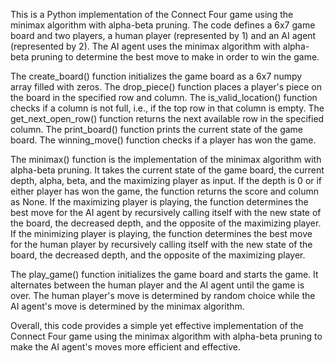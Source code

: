 This is a Python implementation of the Connect Four game using the minimax algorithm with alpha-beta pruning. The code defines a 6x7 game board and two players, a human player (represented by 1) and an AI agent (represented by 2). The AI agent uses the minimax algorithm with alpha-beta pruning to determine the best move to make in order to win the game.

The create_board() function initializes the game board as a 6x7 numpy array filled with zeros. The drop_piece() function places a player's piece on the board in the specified row and column. The is_valid_location() function checks if a column is not full, i.e., if the top row in that column is empty. The get_next_open_row() function returns the next available row in the specified column. The print_board() function prints the current state of the game board. The winning_move() function checks if a player has won the game.

The minimax() function is the implementation of the minimax algorithm with alpha-beta pruning. It takes the current state of the game board, the current depth, alpha, beta, and the maximizing player as input. If the depth is 0 or if either player has won the game, the function returns the score and column as None. If the maximizing player is playing, the function determines the best move for the AI agent by recursively calling itself with the new state of the board, the decreased depth, and the opposite of the maximizing player. If the minimizing player is playing, the function determines the best move for the human player by recursively calling itself with the new state of the board, the decreased depth, and the opposite of the maximizing player.

The play_game() function initializes the game board and starts the game. It alternates between the human player and the AI agent until the game is over. The human player's move is determined by random choice while the AI agent's move is determined by the minimax algorithm.

Overall, this code provides a simple yet effective implementation of the Connect Four game using the minimax algorithm with alpha-beta pruning to make the AI agent's moves more efficient and effective.

